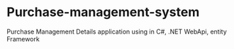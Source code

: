 # Purchase-management-system
Purchase Management Details application using in C#, .NET WebApi, entity Framework
